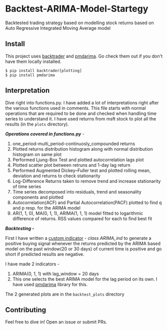 # Backtest-ARIMA-Model-Startegy
Backtested trading strategy based on modelling stock returns based on Auto Regressive Integrated Moving Average model

Install
-------

This project uses [backtrader](https://www.backtrader.com/) and [pmdarima](https://pypi.org/project/pmdarima/). Go check them out if you don't have them locally installed.

```source-shell
$ pip install backtrader[plotting]
$ pip install pmdarima
```

Interpretation 
-------

Dive right into functions.py. I have added a lot of interpretations right after the various functions used in comments. This file starts with normal operations that are 
required to be done and checked when handling time series to understand it. I have used returns from msft stock to plot all the results (in the ```plots``` directory).

***Operations covered in functions.py*** - 

1.  one_period-multi_period-continuosly_compounded returns
2.  Plotted returns distribution histogram along with normal distribution histogram on same plot
3.  Performed Ljung-Box Test and plotted autocorrelation lags plot
4.  Plotted scatter plot between retruns and 1-day lag return
5.  Performed Augmented Dickey–Fuller test and plotted rolling mean, deviation and returns to check stationarity
6.  Log-Difference Returns taken to remove trend and increase stationarity of time series 
7.  Time series decomposed into residuals, trend and seasonality components and plotted
8.  Autocorrelation(ACF) and Partial Autocorrelation(PACF) plotted to find q and p resp. for the ARIMA model
9.  AR(1, 1, 0), MA(0, 1, 1), ARIMA(1, 1, 1) model fitted to logarithmic difference of returns. RSS values compared for each to find best fit

***Backtesting -***

First I have written a [custom indicator](https://www.backtrader.com/docu/inddev/) - *class ARIMA_ind* to generate a positive buying signal whenever the returns predicted by the 
ARIMA based model on the past window(20 or 30 days) of current time is positive and go short if predicted results are negative. 

I have made 2 indicators - 

1.  ARIMA(0, 1, 1) with lag_window = 20 days
2.  This one selects the best ARIMA model for the lag period on its own. I have used [pmdarima](https://pypi.org/project/pmdarima/) library for this.

The 2 generated plots are in the ```backtest_plots``` directory

Contributing
------------

Feel free to dive in! Open an issue or submit PRs.
